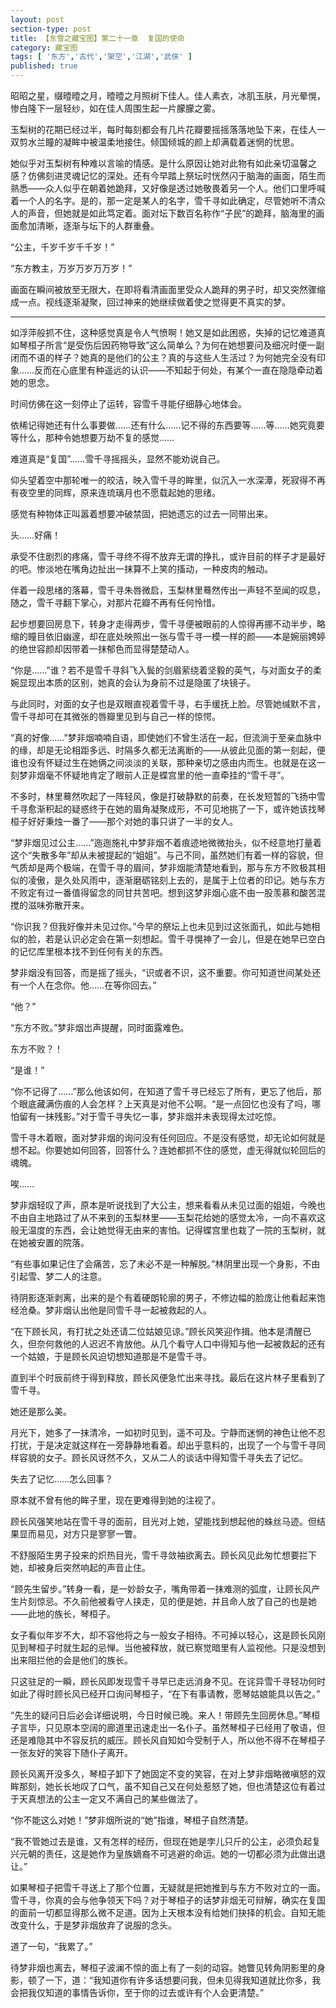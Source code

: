 ```yaml
---
layout: post
section-type: post
title: 【东雪之藏宝图】第二十一章  复国的使命
category: 藏宝图
tags: [ '东方','古代','架空','江湖','武侠' ]
published: true
---
```

昭昭之星，缀曀曀之月，曀曀之月照树下佳人。佳人素衣，冰肌玉肤，月光晕愰，惨白隆下一层轻纱，如在佳人周围生起一片朦朦之雾。 

玉梨树的花期已经过半，每时每刻都会有几片花瓣要摇摇落落地坠下来，在佳人一双剪水兰瞳的凝眸中被温柔地接住。倾国倾城的颜上却满载着迷惘的忧思。

她似乎对玉梨树有种难以言喻的情感。是什么原因让她对此物有如此亲切温馨之感？仿佛刻进灵魂记忆的深处。还有今早踏上祭坛时恍然闪于脑海的画面，陌生而熟悉——众人似乎在朝着她跪拜，又好像是透过她敬畏着另一个人。他们口里呼喊着一个人的名字。是的，那一定是某人的名字，雪千寻如此确定，尽管她听不清众人的声音，但她就是如此笃定着。面对坛下数百名称作“子民”的跪拜，脑海里的画面愈加清晰，逐渐与坛下的人群重叠。

“公主，千岁千岁千千岁！”

“东方教主，万岁万岁万万岁！”

画面在瞬间被放至无限大，在即将看清画面里受众人跪拜的男子时，却又突然骤缩成一点。视线逐渐凝聚，回过神来的她继续做着使之觉得更不真实的梦。

***

如浮萍般抓不住，这种感觉真是令人气愤啊！她又是如此困惑，失掉的记忆难道真如琴桓子所言“是受伤后因药物导致”这么简单么？为何在她想要问及细况时便一副闭而不语的样子？她真的是他们的公主？真的与这些人生活过？为何她完全没有印象……反而在心底里有种遥远的认识——不知起于何处，有某个一直在隐隐牵动着她的思念。

时间仿佛在这一刻停止了运转，容雪千寻能仔细静心地体会。

依稀记得她还有什么事要做……还有什么……记不得的东西要等……等……她究竟要等什么，那种令她想要万劫不复的感觉……

难道真是“复国”……雪千寻摇摇头，显然不能劝说自己。

仰头望着空中那轮唯一的皎洁，映入雪千寻的眸里，似沉入一水深潭，死寂得不再有夜空里的同辉，原来连琉璃月也不愿载起她的思绪。

感觉有种物体正叫嚣着想要冲破禁固，把她遗忘的过去一同带出来。

头……好痛！
 
承受不住剧烈的疼痛，雪千寻终不得不放弃无谓的挣扎，或许目前的样子才是最好的吧。惨淡地在嘴角边扯出一抹算不上笑的搐动，一种皮肉的触动。

伴着一段思绪的落幕，雪千寻朱唇微启，玉梨林里蓦然传出一声轻不至闻的叹息，随之，雪千寻翻下掌心，对那片花瓣不再有任何怜惜。

起步想要回房息下，转身才走得两步，雪千寻便被眼前的人惊得再挪不动半步，略缩的瞳目依旧幽邃，却在底处映照出一张与雪千寻一模一样的颜——本是婉丽娉婷的绝世容颜却因带着一抹郁色而显得楚楚动人。

“你是……”谁？若不是雪千寻斜飞入鬓的剑眉萦绕着坚毅的英气，与对面女子的柔婉显现出本质的区别，她真的会认为身前不过是隐匿了块镜子。

与此同时，对面的女子也是双眼直视着雪千寻，右手缓抚上脸。尽管她缄默不言，雪千寻却可在其微张的唇瓣里见到与自己一样的惊愕。

“真的好像……”梦非烟喃喃自语，即使她们不曾生活在一起，但流淌于至亲血脉中的缘，却是无论相距多远、时隔多久都无法离断的——从彼此见面的第一刻起，便谁也没有怀疑过生在她俩之间淡淡的关联，那种亲切之感由内而生。也就是在这一刻梦非烟毫不怀疑地肯定了眼前人正是蝶宫里的他一直牵挂的“雪千寻”。

不多时，林里蓦然吹起了一阵轻风，像是打破静默的前奏，在长发短暂的飞扬中雪千寻愈渐积起的疑惑终于在她的眉角凝聚成形，不可见地挑了一下，或许她该找琴桓子好好秉烛一番了——那个对她的事只讲了一半的女人。

“梦非烟见过公主……”迤迤施礼中梦非烟不着痕迹地微微抬头，似不经意地打量着这个“失散多年”却从未被提起的“姐姐”。与己不同，虽然她们有着一样的容貌，但气质却是两个极端，在雪千寻的眉间，梦非烟能清楚地看到，那与东方不败极其相似的凌傲，是久处风雨中，逐渐磨砺铭刻上去的，是属于上位者的印记。她与东方不败定有过一番值得留念的同甘共苦吧。想到这梦非烟心底不由一股羡慕和酸苦混搅的滋味弥散开来。

“你识我？但我好像并未见过你。”今早的祭坛上也未见到过这张面孔，如此与她相似的脸，若是认识必定会在第一刻想起。雪千寻愰神了一会儿，但是在她早已空白的记忆库里根本找不到任何有关的东西。

梦非烟没有回答，而是摇了摇头，“识或者不识，这不重要。你可知道世间某处还有一个人在念你。他……在等你回去。”

“他？”

“东方不败。”梦非烟岀声提醒，同时面露难色。

东方不败？！

“是谁！”

“你不记得了……”那么他该如何，在知道了雪千寻已经忘了所有，更忘了他后，那个眼底藏满伤痕的人会怎样？上天真是对他不公啊。“是一点回忆也没有了吗，哪怕留有一抹残影。”对于雪千寻失忆一事，梦非烟并未表现得太过吃惊。

雪千寻木着眼，面对梦非烟的询问没有任何回应。不是没有感觉，却无论如何就是想不起。你要她如何回答，回答什么？连她都抓不住的感觉，虚无得就似轮回后的魂魄。

唉……

梦非烟轻叹了声，原本是听说找到了大公主，想来看看从未见过面的姐姐，今晚也不由自主地路过了从不来到的玉梨林里——玉梨花给她的感觉太冷，一向不喜欢这般无温度的东西，会让她觉得无由来的害怕。记得蝶宫里也栽了一院的玉梨树，就在她被安置的院落。

“有些事如果记住了会痛苦，忘了未必不是一种解脱。”林阴里出现一个身影，不由引起雪、梦二人的注意。

待阴影逐渐剥离，出来的是个有着硬朗轮廓的男子，不修边幅的脸庞让他看起来饱经沧桑。梦非烟认出他是同雪千寻一起被救起的人。

“在下顾长风，有打扰之处还请二位姑娘见谅。”顾长风笑迎作揖。他本是清醒已久，但奈何救他的人迟迟不肯放他。从几个看守人口中得知与他一起被救起的还有一个姑娘，于是顾长风迫切想知道那是不是雪千寻。

直到半个时辰前终于得到释放，顾长风便急忙出来寻找。最后在这片林子里看到了雪千寻。

她还是那么美。

月光下，她多了一抹清冷，一如初时见到，遥不可及。宁静而迷惘的神色让他不忍打扰，于是决定就这样在一旁静静地看着。却出乎意料的，出现了一个与雪千寻同样容貌的女子。顾长风讶然不久，又从二人的谈话中得知雪千寻失去了记忆。

失去了记忆……怎么回事？

原本就不曾有他的眸子里，现在更难得到她的注视了。

顾长风强笑地站在雪千寻的面前，目光对上她，望能找到想起他的蛛丝马迹。但结果显而易见，对方只是寥寥一瞥。

不舒服陌生男子投来的炽热目光，雪千寻敛袖欲离去。顾长风见此匆忙想要拦下她，却被身后突然响起的声音止住。

“顾先生留步。”转身一看，是一妙龄女子，嘴角带着一抹难测的弧度，让顾长风产生片刻惊忌。不久前他被看守人挟走，见的便是她，并且命人放了自己的也是她——此地的族长，琴桓子。

女子看似年岁不大，却不容他将之与一般女子相待。不可掉以轻心，这是顾长风刚见到琴桓子时就生起的忌惮。当他被释放，就已察觉暗里有人监视他。只是没想到出来阻拦他的会是他们的族长。

只这驻足的一瞬，顾长风即发现雪千寻早已走远消身不见。在诧异雪千寻轻功何时如此了得时顾长风已经开口询问琴桓子，“在下有事请教，愿琴姑娘能具以告之。”

“先生的疑问日后必会详细说明，今日时候已晚。来人！带顾先生回房休息。”琴桓子言毕，只见原本空阔的廊道里迅速走出一名仆子。虽然琴桓子已经用了敬语，但还是难隐其中不容反抗的威压。顾长风自知如今受制于人，所以他不得不在琴桓子一张友好的笑容下随仆子离开。

顾长风离开没多久，琴桓子卸下了她固定不变的笑容，在对上梦非烟略微嗔怒的双眸那刻，她长长地叹了口气，虽不知自己又在何处惹怒了她，但也清楚这位有着过于天真想法的公主一定又不满自己的某些做法了。

“你不能这么对她！”梦非烟所说的“她”指谁，琴桓子自然清楚。

“我不管她过去是谁，又有怎样的经历，但现在她是孛儿只斤的公主，必须负起复兴元朝的责任，这是她作为皇族嫡裔不可逃避的命运。她的一切都必须为此做出退让。”

如果琴桓子把雪千寻送上了那个位置，无疑就是把她推到与东方不败对立的一面。雪千寻，你真的会与他争领天下吗？对于琴桓子的话梦非烟无可辩解，确实在复国的面前一切都显得那么微不足道。因为上天根本没有给她们抉择的机会。自知无能改变什么，于是梦非烟放弃了说服的念头。

道了一句，“我累了。”

待梦非烟也离去，琴桓子波澜不惊的面上有了一刻的动容。她瞥见转角阴影里的身影，顿了一下，道：“我知道你有许多话想要问我，但未见得我知道就比你多，我会把我仅知道的事情告诉你，至于你的过去或许有个人会更清楚。”


